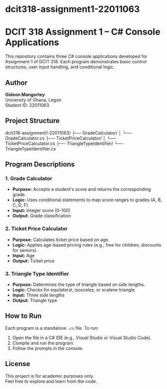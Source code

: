 # dcit318-assignment1-22011063

# DCIT 318 Assignment 1 – C# Console Applications

This repository contains three C# console applications developed for Assignment 1 of DCIT 318. Each program demonstrates basic control structures, user input handling, and conditional logic.

## Author
**Gideon Mangortey**  
University of Ghana, Legon  
Student ID: 22011063


## Project Structure

dcit318-assignment1-22011063/ ├── GradeCalculator/ │   └── GradeCalculator.cs ├── TicketPriceCalculator/ │   └── TicketPriceCalculator.cs ├── TriangleTypeIdentifier/ └── TriangleTypeIdentifier.cs



## Program Descriptions

### 1. Grade Calculator
- **Purpose:** Accepts a student's score and returns the corresponding grade.
- **Logic:** Uses conditional statements to map score ranges to grades (A, B, C, D, F).
- **Input:** Integer score (0–100)
- **Output:** Grade classification

### 2. Ticket Price Calculator
- **Purpose:** Calculates ticket price based on age.
- **Logic:** Applies age-based pricing rules (e.g., free for children, discounts for seniors).
- **Input:** Age
- **Output:** Ticket price

### 3. Triangle Type Identifier
- **Purpose:** Determines the type of triangle based on side lengths.
- **Logic:** Checks for equilateral, isosceles, or scalene triangle.
- **Input:** Three side lengths
- **Output:** Triangle type


## How to Run

Each program is a standalone `.cs` file. To run:

1. Open the file in a C# IDE (e.g., Visual Studio or Visual Studio Code).
2. Compile and run the program.
3. Follow the prompts in the console.


## License

This project is for academic purposes only.  
Feel free to explore and learn from the code.

